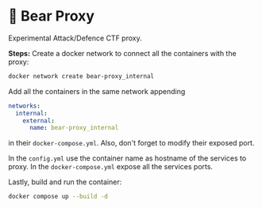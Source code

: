 # 🐻 Bear Proxy
Experimental Attack/Defence CTF proxy.

**Steps:** 
Create a docker network to connect all the containers with the proxy:
```bash
docker network create bear-proxy_internal
```

Add all the containers in the same network appending
```yml
networks:
  internal:
    external:
      name: bear-proxy_internal
```
in their `docker-compose.yml`. Also, don't forget to modify their exposed port.

In the `config.yml` use the container name as hostname of the services to proxy.
In the `docker-compose.yml` expose all the services ports.

Lastly, build and run the container:
```bash
docker compose up --build -d
```